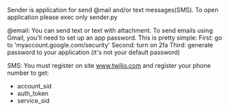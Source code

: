 Sender is application for send @mail and/or text messages(SMS).
To open application please exec only sender.py

@email:
You can send text or text with attachment.
To send emails using Gmail, you'll need to set up an app password. This is pretty simple:
First: go to 'myaccount.google.com/security'
Second: turn on 2fa
Third: generate password to your application (it's not your default password) 

SMS:
You must register on site www.twilio.com and register your phone number to get:
* account_sid 
* auth_token 
* service_sid
